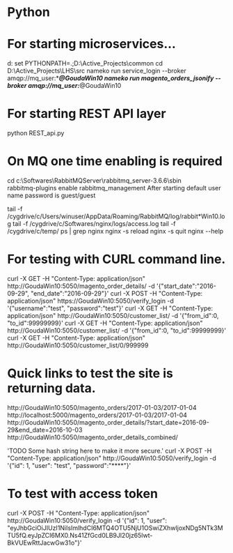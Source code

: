 # Python

# For starting microservices...
d:
set PYTHONPATH=.;D:\Active_Projects\common
cd D:\Active_Projects\LHS\src
nameko run service_login --broker amqp://mq_user:******@GoudaWin10
nameko run magento_orders_jsonify --broker amqp://mq_user:*****@GoudaWin10

# For starting REST API layer
python REST_api.py

# On MQ one time enabling is required
cd c:\Softwares\RabbitMQServer\rabbitmq_server-3.6.6\sbin\
rabbitmq-plugins enable rabbitmq_management
After starting default user name password is guest/guest

tail -f /cygdrive/c/Users/winuser/AppData/Roaming/RabbitMQ/log/rabbit*Win10.log
tail -f /cygdrive/c/Softwares/nginx/logs/access.log
tail -f /cygdrive/c/temp/
ps | grep nginx
nginx -s reload
nginx -s quit
nginx --help

# For testing with CURL command line.
curl -X GET -H "Content-Type: application/json" http://GoudaWin10:5050/magento_order_details/ -d '{"start_date":"2016-09-29", "end_date":"2016-09-29"}'
curl -X POST -H "Content-Type: application/json" https://GoudaWin10:5050/verify_login -d '{"username":"test", "password":"test"}'
curl -X GET -H "Content-Type: application/json" http://GoudaWin10:5050/customer_list/ -d '{"from_id":0, "to_id":99999999}'
curl -X GET -H "Content-Type: application/json" http://GoudaWin10:5050/customer_list/ -d '{"from_id":0, "to_id":99999999}'
curl -X GET -H "Content-Type: application/json" http://GoudaWin10:5050/customer_list/0/999999

# Quick links to test the site is returning data.
http://GoudaWin10:5050/magento_orders/2017-01-03/2017-01-04
http://localhost:5000/magento_orders/2017-01-03/2017-01-04
http://GoudaWin10:5050/magento_order_details/?start_date=2016-09-29&end_date=2016-10-03
http://GoudaWin10:5050/magento_order_details_combined/

'TODO Some hash string here to make it more secure.'
curl -X POST -H "Content-Type: application/json" http://GoudaWin10:5050/verify_login -d '{"id": 1, "user": "test", "password":"****"}'
# To test with access token
curl -X POST -H "Content-Type: application/json" http://GoudaWin10:5050/verify_login -d '{"id": 1, "user":  "eyJhbGciOiJIUzI1NiIsImlhdCI6MTQ4OTU5NjU1OSwiZXhwIjoxNDg5NTk3MTU5fQ.eyJpZCI6MX0.Ns41ZfGcd0LB9Jl20jz65lwt-BkVUEwRttJacwGw31o"}'
